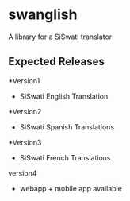 swanglish
=========

A library for a SiSwati translator



Expected Releases
----------------------------

*Version1
- SiSwati English Translation

*Version2
- SiSwati Spanish Translations


*Version3
- SiSwati French Translations

version4
- webapp + mobile app available
